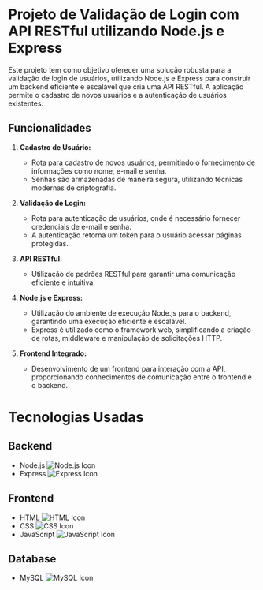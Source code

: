 # Projeto de Validação de Login com API RESTful utilizando Node.js e Express

Este projeto tem como objetivo oferecer uma solução robusta para a validação de login de usuários, utilizando Node.js e Express para construir um backend eficiente e escalável que cria uma API RESTful. A aplicação permite o cadastro de novos usuários e a autenticação de usuários existentes.

## Funcionalidades

1. **Cadastro de Usuário:**
   - Rota para cadastro de novos usuários, permitindo o fornecimento de informações como nome, e-mail e senha.
   - Senhas são armazenadas de maneira segura, utilizando técnicas modernas de criptografia.

2. **Validação de Login:**
   - Rota para autenticação de usuários, onde é necessário fornecer credenciais de e-mail e senha.
   - A autenticação retorna um token para o usuário acessar páginas protegidas.

3. **API RESTful:**
   - Utilização de padrões RESTful para garantir uma comunicação eficiente e intuitiva.

4. **Node.js e Express:**
   - Utilização do ambiente de execução Node.js para o backend, garantindo uma execução eficiente e escalável.
   - Express é utilizado como o framework web, simplificando a criação de rotas, middleware e manipulação de solicitações HTTP.

5. **Frontend Integrado:**
   - Desenvolvimento de um frontend para interação com a API, proporcionando conhecimentos de comunicação entre o frontend e o backend.

# Tecnologias Usadas

## Backend
- Node.js ![Node.js Icon](https://img.icons8.com/color/48/000000/nodejs.png)
- Express ![Express Icon](https://img.icons8.com/color/48/000000/express.png)

## Frontend
- HTML ![HTML Icon](https://img.icons8.com/color/48/000000/html-5.png)
- CSS ![CSS Icon](https://img.icons8.com/color/48/000000/css3.png)
- JavaScript ![JavaScript Icon](https://img.icons8.com/color/48/000000/javascript.png)

## Database
- MySQL ![MySQL Icon](https://img.icons8.com/color/48/000000/mysql.png)

